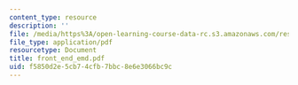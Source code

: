 ```yaml
---
content_type: resource
description: ''
file: /media/https%3A/open-learning-course-data-rc.s3.amazonaws.com/res-6-003-electromechanical-dynamics-spring-2009/f5850d2e5cb74cfb7bbc8e6e3066bc9c_front_end_emd.pdf
file_type: application/pdf
resourcetype: Document
title: front_end_emd.pdf
uid: f5850d2e-5cb7-4cfb-7bbc-8e6e3066bc9c
---
```

